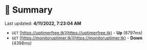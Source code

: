 # 📖 Summary
Last updated: **4/11/2022, 7:23:04 AM**

- `GET` [https://uptimerfree.tk](https://uptimerfree.tk) - **Up** (8797ms)
- `GET` [https://monitoruptimer.tk](https://monitoruptimer.tk) - **Down** (4398ms)

